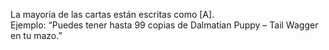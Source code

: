La mayoría de las cartas están escritas como [A].  
    Ejemplo: “Puedes tener hasta 99 copias de Dalmatian Puppy – Tail Wagger en tu mazo.”